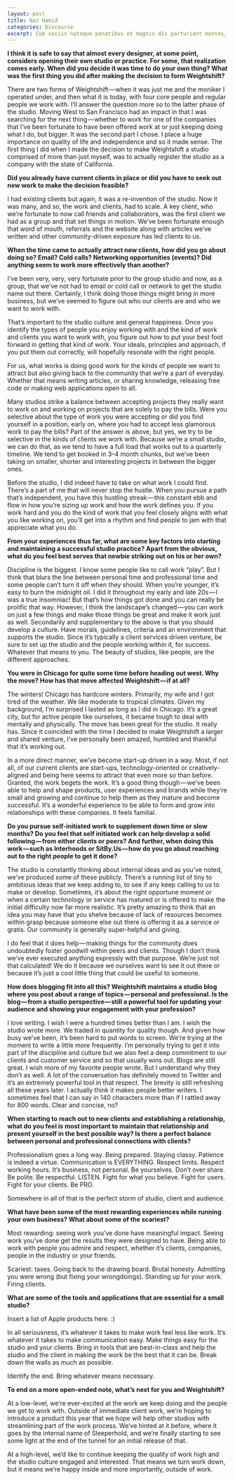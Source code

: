 ```yaml
---
layout: post
title: Naz Hamid
categories: Discourse
excerpt: Cum sociis natoque penatibus et magnis dis parturient montes, nascetur ridiculus mus.
---
```


**I think it is safe to say that almost every designer, at some point, considers opening their own studio or practice. For some, that realization comes early. When did you decide it was time to do your own thing? What was the first thing you did after making the decision to form Weightshift?**

There are two forms of Weightshift — when it was just me and the moniker I operated under, and then what it is today, with four core people and regular people we work with. I’ll answer the question more so to the latter phase of the studio. Moving West to San Francisco had an impact in that I was searching for the next thing — whether to work for one of the companies that I’ve been fortunate to have been offered work at or just keeping doing what I do, but bigger. It was the second part I chose. I place a huge importance on quality of life and independence and so it made sense. The first thing I did when I made the decision to make Weightshift a studio comprised of more than just myself, was to actually register the studio as a company with the state of California.

**Did you already have current clients in place or did you have to seek out new work to make the decision feasible?**

I had existing clients but again, it was a re-invention of the studio. Now it was many, and so, the work and clients, had to scale. A key client, who we’re fortunate to now call friends and collaborators, was the first client we had as a group and that set things in motion. We’ve been fortunate enough that word of mouth, referrals and the website along with articles we’ve written and other community-driven exposure has led clients to us.

**When the time came to actually attract new clients, how did you go about doing so? Email? Cold calls? Networking opportunities (events)? Did anything seem to work more effectively than another?**

I’ve been very, very, very fortunate prior to the group studio and now, as a group, that we’ve not had to email or cold call or network to get the studio name out there. Certainly, I think doing those things might bring in more business, but we’ve seemed to figure out who our clients are and who we want to work with.

That’s important to the studio culture and general happiness. Once you identify the types of people you enjoy working with and the kind of work and clients you want to work with, you figure out how to put your best foot forward in getting that kind of work. Your ideals, principles and approach, if you put them out correctly, will hopefully resonate with the right people.

For us, what works is doing good work for the kinds of people we want to attract but also giving back to the community that we’re a part of everyday. Whether that means writing articles, or sharing knowledge, releasing free code or making web applications open to all.

Many studios strike a balance between accepting projects they really want to work on and working on projects that are solely to pay the bills. Were you selective about the type of work you were accepting or did you find yourself in a position, early on, where you had to accept less glamorous work to pay the bills?
Part of the answer is above, but yes, we try to be selective in the kinds of clients we work with. Because we’re a small studio, we can do that, as we tend to have a full load that works out to a quarterly timeline. We tend to get booked in 3–4 month chunks, but we’ve been taking on smaller, shorter and interesting projects in between the bigger ones.

Before the studio, I did indeed have to take on what work I could find. There’s a part of me that will never stop the hustle. When you pursue a path that’s independent, you have this hustling streak — this constant ebb and flow in how you’re sizing up work and how the work defines you. If you work hard and you do the kind of work that you feel closely aligns with what you like working on, you’ll get into a rhythm and find people to jam with that appreciate what you do.

**From your experiences thus far, what are some key factors into starting and maintaining a successful studio practice? Apart from the obvious, what do you feel best serves that newbie striking out on his or her own?**

Discipline is the biggest. I know some people like to call work “play”. But I think that blurs the line between personal time and professional time and some people can’t turn it off when they should. When you’re younger, it’s easy to burn the midnight oil. I did it throughout my early and late 20s — I was a true insomniac! But that’s how things got done and you can really be prolific that way. However, I think the landscape’s changed — you can work on just a few things and make those things be great and make it work just as well.
Secondarily and supplementary to the above is that you should develop a culture. Have morals, guidelines, criteria and an environment that supports the studio. Since it’s typically a client services driven venture, be sure to set up the studio and the people working within it, for success. Whatever that means to you. The beauty of studios, like people, are the different approaches.

**You were in Chicago for quite some time before heading out west. Why the move? How has that move affected Weightshift — if at all?**

The winters! Chicago has hardcore winters. Primarily, my wife and I got tired of the weather. We like moderate to tropical climates. Given my background, I’m surprised I lasted as long as I did in Chicago. It’s a great city, but for active people like ourselves, it became tough to deal with mentally and physically.
The move has been great for the studio. It really has. Since it coincided with the time I decided to make Weightshift a larger and shared venture, I’ve personally been amazed, humbled and thankful that it’s working out.

In a more direct manner, we’ve become start-up driven in a way. Most, if not all, of our current clients are start-ups, technology-oriented or creatively-aligned and being here seems to attract that even more so than before. Granted, the work begets the work. It’s a good thing though — we’ve been able to help and shape products, user experiences and brands while they’re small and growing and continue to help them as they mature and become successful. It’s a wonderful experience to be able to form and grow into relationships with these companies. It feels familial.

**Do you pursue self-initiated work to supplement down time or slow months? Do you feel that self initiated work can help develop a solid following — from either clients or peers? And further, when doing this work — such as Interhoods or SitBy.Us — how do you go about reaching out to the right people to get it done?**

The studio is constantly thinking about internal ideas and as you’ve noted, we’ve produced some of these publicly. There’s a running list of tiny to ambitious ideas that we keep adding to, to see if any keep calling to us to make or develop. Sometimes, it’s about the right opportune moment or when a certain technology or service has matured or is offered to make the initial difficulty now far more realistic. It’s pretty amazing to think that an idea you may have that you shelve because of lack of resources becomes within grasp because someone else out there is offering it as a service or gratis. Our community is generally super-helpful and giving.

I do feel that it does help — making things for the community does undoubtedly foster goodwill within peers and clients. Though I don’t think we’ve ever executed anything expressly with that purpose. We’re just not that calculated! We do it because we ourselves want to see it out there or because it’s just a cool little thing that could be useful to someone.

**How does blogging fit into all this? Weightshift maintains a studio blog where you post about a range of topics — personal and professional. Is the blog — from a studio perspective — still a powerful tool for updating your audience and showing your engagement with your profession?**

I love writing. I wish I were a hundred times better than I am. I wish the studio wrote more. We traded in quantity for quality though. And given how busy we’ve been, it’s been hard to put words to screen. We’re trying at the moment to write a little more frequently. I’m personally trying to get it into part of the discipline and culture but we also feel a deep commitment to our clients and customer service and so that usually wins out.
Blogs are still great. I wish more of my favorite people wrote. But I understand why they don’t as well. A lot of the conversation has definitely moved to Twitter and it’s an extremely powerful tool in that respect. The brevity is still refreshing all these years later. I actually think it makes people better writers. I sometimes feel that I can say in 140 characters more than if I rattled away for 800 words. Clear and concise, no?

**When starting to reach out to new clients and establishing a relationship, what do you feel is most important to maintain that relationship and present yourself in the best possible way? Is there a perfect balance between personal and professional connections with clients?**

Professionalism goes a long way. Being prepared. Staying classy. Patience is indeed a virtue. Communication is EVERYTHING. Respect limits. Respect working hours. It’s business, not personal. Be yourselves. Don’t over share. Be polite. Be respectful. LISTEN. Fight for what you believe. Fight for users. Fight for your clients. Be PRO.

Somewhere in all of that is the perfect storm of studio, client and audience.

**What have been some of the most rewarding experiences while running your own business? What about some of the scariest?**

Most rewarding: seeing work you’ve done have meaningful impact. Seeing work you’ve done get the results they were designed to have. Being able to work with people you admire and respect, whether it’s clients, companies, people in the industry or your friends.

Scariest: taxes. Going back to the drawing board. Brutal honesty. Admitting you were wrong (but fixing your wrongdoings). Standing up for your work. Firing clients.

**What are some of the tools and applications that are essential for a small studio?**

Insert a list of Apple products here. :)

In all seriousness, it’s whatever it takes to make work feel less like work. It’s whatever it takes to make communication easy. Make things easy for the studio and your clients. Bring in tools that are best-in-class and help the studio and the client in making the work be the best that it can be. Break down the walls as much as possible.

Identify the end. Bring whatever means necessary.

**To end on a more open-ended note, what’s next for you and Weightshift?**

At a low-level, we’re ever-excited at the work we keep doing and the people we get to work with. Outside of immediate client work, we’re hoping to introduce a product this year that we hope will help other studios with streamlining part of the work process. We’ve hinted at it before, where it goes by the internal name of Sleeperhold, and we’re finally starting to see some light at the end of the tunnel for an initial release of that.

At a high-level, we’d like to continue keeping the quality of work high and the studio culture engaged and interested. That means we turn work down, but it means we’re happy inside and more importantly, outside of work.
